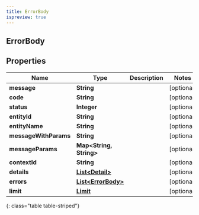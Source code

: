 ```yaml
---
title: ErrorBody
ispreview: true
---
```

## ErrorBody


## Properties

| Name | Type | Description | Notes |
| ------------ | ------------- | ------------- | ------------- |
| **message** | **String** |  |  [optional] |
| **code** | **String** |  |  [optional] |
| **status** | **Integer** |  |  [optional] |
| **entityId** | **String** |  |  [optional] |
| **entityName** | **String** |  |  [optional] |
| **messageWithParams** | **String** |  |  [optional] |
| **messageParams** | **Map&lt;String, String&gt;** |  |  [optional] |
| **contextId** | **String** |  |  [optional] |
| **details** | [**List&lt;Detail&gt;**](Detail.html) |  |  [optional] |
| **errors** | [**List&lt;ErrorBody&gt;**](ErrorBody.html) |  |  [optional] |
| **limit** | [**Limit**](Limit.html) |  |  [optional] |
{: class="table table-striped"}



